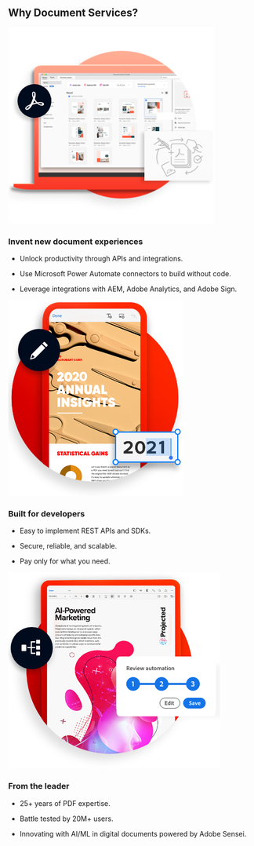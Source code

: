 <TitleBlock slots="heading" theme="lightest" className="titleBlock-align-left"/>

## Why Document Services?

<TextBlock slots="image,heading,text" width="33%" theme="lightest"  className="align-left img-m-size horizontal-align-heading home-list-points"/>

![ ](../images/img-consistent-hifi@2x.png)

### Invent new document experiences

- Unlock productivity through APIs and integrations.

- Use Microsoft Power Automate connectors to build without code.

- Leverage integrations with AEM, Adobe Analytics, and Adobe Sign.



<TextBlock slots="image,heading,text" width="33%" theme="lightest"   className="align-left img-m-size horizontal-align-heading home-list-points"/>

![ ](../images/img-customized-experiences@2x.png)

### Built for developers

- Easy to implement REST APIs and SDKs.

- Secure, reliable, and scalable.

- Pay only for what you need.



<TextBlock slots="image, heading, text" width="33%" theme="lightest"  className="align-left img-m-size horizontal-align-heading home-list-points"/>

![ ](../images/img-workflow-automation@2x.png)

### From the leader

- 25+ years of PDF expertise.

- Battle tested by 20M+ users.

- Innovating with AI/ML in digital documents powered by Adobe Sensei.